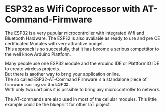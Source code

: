 # ESP32 as Wifi Coprocessor with AT-Command-Firmware
The ESP32 is a very pupular microcontroller with integrated Wifi and Bluetooth Hardware.
The ESP32 is also avaliable as ready to use and pre CE certificated Modules with very attractive budget.  
This approach is so succesfully, that it has become a serious compettitor to the well know Arduino Plattform.  

Many people use one ESP32 module and the Arduino IDE or PlattformIO IDE to create wireless projects.  
But there is another way to bring your application online.  
The so called ESP32-AT-Command Firmware is a standalone piece of firmware running on the ESP32.  
With only two uart pins it is possible to bring any microcontroller to network.  

The AT-commands are also used in most of the cellular modules. This little example could be the blueprint for other IoT project.  